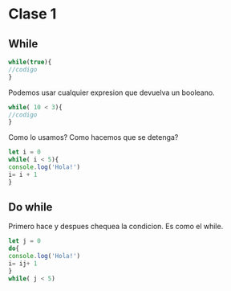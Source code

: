 # Clase 1 


## While

```js
while(true){
//codigo
}
```
Podemos usar cualquier expresion que devuelva un booleano.

```js
while( 10 < 3){
//codigo
}
```

Como lo usamos? Como hacemos que se detenga?

```js
let i = 0
while( i < 5){
console.log('Hola!')
i= i + 1
}
```
## Do while

Primero hace y despues chequea la condicion. Es como el while.

```js
let j = 0
do{
console.log('Hola!')
i= ij+ 1
}
while( j < 5)
```
